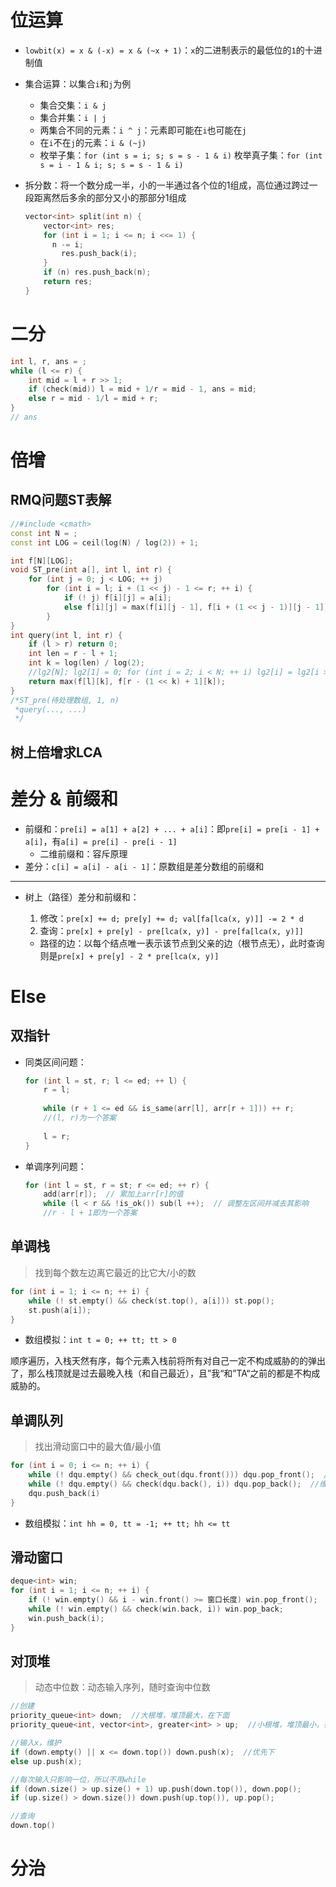 # 位运算

+ `lowbit(x) = x & (-x) = x & (~x + 1)`：`x`的二进制表示的最低位的`1`的十进制值
+ 集合运算：以集合`i`和`j`为例
  + 集合交集：`i & j`
  + 集合并集：`i | j`
  + 两集合不同的元素：`i ^ j`：元素即可能在`i`也可能在`j`
  + 在`i`不在`j`的元素：`i & (~j)`
  + 枚举子集：`for (int s = i; s; s = s - 1 & i)`
    枚举真子集：`for (int s = i - 1 & i; s; s = s - 1 & i)`
+ 拆分数：将一个数分成一半，小的一半通过各个位的1组成，高位通过跨过一段距离然后多余的部分又小的那部分1组成

  ```c++
  vector<int> split(int n) {
      vector<int> res;
      for (int i = 1; i <= n; i <<= 1) {
  		n -= i;
          res.push_back(i);
      }
      if (n) res.push_back(n);
      return res;
  }
  ```

# 二分

```c++
int l, r, ans = ;
while (l <= r) {
    int mid = l + r >> 1;
    if (check(mid)) l = mid + 1/r = mid - 1, ans = mid;
    else r = mid - 1/l = mid + r; 
}
// ans
```

# 倍增

## RMQ问题ST表解

```c++
//#include <cmath>
const int N = ;
const int LOG = ceil(log(N) / log(2)) + 1;

int f[N][LOG];
void ST_pre(int a[], int l, int r) {
    for (int j = 0; j < LOG; ++ j) 
        for (int i = l; i + (1 << j) - 1 <= r; ++ i) {
            if (! j) f[i][j] = a[i];
            else f[i][j] = max(f[i][j - 1], f[i + (1 << j - 1)][j - 1]);
        }
}
int query(int l, int r) {
	if (l > r) return 0;
    int len = r - l + 1;
    int k = log(len) / log(2);
    //lg2[N]; lg2[1] = 0; for (int i = 2; i < N; ++ i) lg2[i] = lg2[i >> 1] + 1;
    return max(f[l][k], f[r - (1 << k) + 1][k]);
}
/*ST_pre(待处理数组, 1, n)
 *query(..., ...)
 */
```

## 树上倍增求LCA

# 差分 & 前缀和

+ 前缀和：`pre[i] = a[1] + a[2] + ... + a[i]`：即`pre[i] = pre[i - 1] + a[i]`，有`a[i] = pre[i] - pre[i - 1]`
  + 二维前缀和：容斥原理
+ 差分：`c[i] = a[i] - a[i - 1]`：原数组是差分数组的前缀和

---

+ 树上（路径）差分和前缀和：

  1. 修改：`pre[x] += d; pre[y] += d; val[fa[lca(x, y)]] -= 2 * d`
  2. 查询：`pre[x] + pre[y] - pre[lca(x, y)] - pre[fa[lca(x, y)]]`

  + 路径的边：以每个结点唯一表示该节点到父亲的边（根节点无），此时查询则是`pre[x] + pre[y] - 2 * pre[lca(x, y)]`

# Else

## 双指针

+ 同类区间问题：

  ```c++
  for (int l = st, r; l <= ed; ++ l) {
      r = l;
      
      while (r + 1 <= ed && is_same(arr[l], arr[r + 1])) ++ r;
      //(l, r)为一个答案
      
      l = r;
  }
  ```

+ 单调序列问题：

  ```c++
  for (int l = st, r = st; r <= ed; ++ r) {
	  add(arr[r]);  // 累加上arr[r]的值
	  while (l < r && !is_ok()) sub(l ++);  // 调整左区间并减去其影响
      //r - l + 1即为一个答案
  ```

## 单调栈

> 找到每个数左边离它最近的比它大/小的数

```c++
for (int i = 1; i <= n; ++ i) {
    while (! st.empty() && check(st.top(), a[i])) st.pop();
    st.push(a[i]);
}
```

+ 数组模拟：`int t = 0; ++ tt; tt > 0`

顺序遍历，入栈天然有序，每个元素入栈前将所有对自己一定不构成威胁的的弹出了，那么栈顶就是过去最晚入栈（和自己最近），且”我“和”TA“之前的都是不构成威胁的。

## 单调队列

> 找出滑动窗口中的最大值/最小值

```c++
for (int i = 0; i <= n; ++ i) {
	while (! dqu.empty() && check_out(dqu.front())) dqu.pop_front();  //头部元素超过窗口大小
    while (! dqu.empty() && check(dqu.back(), i)) dqu.pop_back();  //维持单调
    dqu.push_back(i)
}
```

+ 数组模拟：`int hh = 0, tt = -1; ++ tt; hh <= tt`

## 滑动窗口

```c++
deque<int> win;
for (int i = 1; i <= n; ++ i) {
    if (! win.empty() && i - win.front() >= 窗口长度) win.pop_front();
    while (! win.empty() && check(win.back, i)) win.pop_back;
    win.push_back(i);
}
```

## 对顶堆
> 动态中位数：动态输入序列，随时查询中位数

```c++
//创建
priority_queue<int> down;  //大根堆，堆顶最大，在下面
priority_queue<int, vector<int>, greater<int> > up;  //小根堆，堆顶最小，在上面

//输入x，维护
if (down.empty() || x <= down.top()) down.push(x);  //优先下
else up.push(x);

//每次输入只影响一位，所以不用while
if (down.size() > up.size() + 1) up.push(down.top()), down.pop();
if (up.size() > down.size()) down.push(up.top()), up.pop();

//查询
down.top()
```

# 分治
